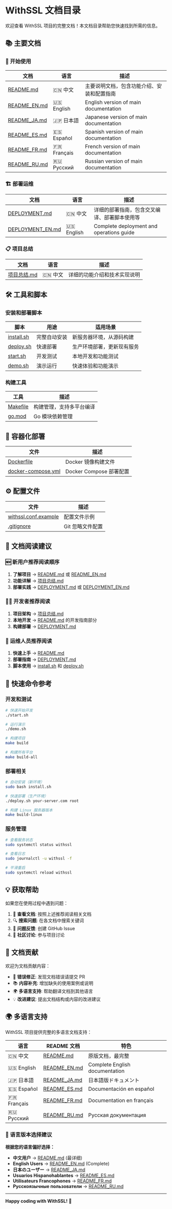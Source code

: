 # WithSSL 文档目录

欢迎查看 WithSSL 项目的完整文档！本文档目录帮助您快速找到所需的信息。

## 📚 主要文档

### 🚀 开始使用

| 文档 | 语言 | 描述 |
|------|------|------|
| [README.md](README.md) | 🇨🇳 中文 | 主要说明文档，包含功能介绍、安装和配置指南 |
| [README_EN.md](README_EN.md) | 🇺🇸 English | English version of main documentation |
| [README_JA.md](README_JA.md) | 🇯🇵 日本語 | Japanese version of main documentation |
| [README_ES.md](README_ES.md) | 🇪🇸 Español | Spanish version of main documentation |
| [README_FR.md](README_FR.md) | 🇫🇷 Français | French version of main documentation |
| [README_RU.md](README_RU.md) | 🇷🇺 Русский | Russian version of main documentation |

### 🏗️ 部署运维

| 文档 | 语言 | 描述 |
|------|------|------|
| [DEPLOYMENT.md](DEPLOYMENT.md) | 🇨🇳 中文 | 详细的部署指南，包含交叉编译、部署脚本使用等 |
| [DEPLOYMENT_EN.md](DEPLOYMENT_EN.md) | 🇺🇸 English | Complete deployment and operations guide |

### 📋 项目总结

| 文档 | 语言 | 描述 |
|------|------|------|
| [项目总结.md](项目总结.md) | 🇨🇳 中文 | 详细的功能介绍和技术实现说明 |

## 🛠️ 工具和脚本

### 安装和部署脚本

| 脚本 | 用途 | 适用场景 |
|------|------|----------|
| [install.sh](install.sh) | 完整自动安装 | 新服务器环境，从源码构建 |
| [deploy.sh](deploy.sh) | 快速部署 | 生产环境部署，更新现有服务 |
| [start.sh](start.sh) | 开发测试 | 本地开发和功能测试 |
| [demo.sh](demo.sh) | 演示运行 | 快速体验和功能演示 |

### 构建工具

| 工具 | 描述 |
|------|------|
| [Makefile](Makefile) | 构建管理，支持多平台编译 |
| [go.mod](go.mod) | Go 模块依赖管理 |

## 🐳 容器化部署

| 文件 | 描述 |
|------|------|
| [Dockerfile](Dockerfile) | Docker 镜像构建文件 |
| [docker-compose.yml](docker-compose.yml) | Docker Compose 部署配置 |

## ⚙️ 配置文件

| 文件 | 描述 |
|------|------|
| [withssl.conf.example](withssl.conf.example) | 配置文件示例 |
| [.gitignore](.gitignore) | Git 忽略文件配置 |

## 📖 文档阅读建议

### 🆕 新用户推荐阅读顺序

1. **了解项目** → [README.md](README.md) 或 [README_EN.md](README_EN.md)
2. **功能详解** → [项目总结.md](项目总结.md)
3. **部署实践** → [DEPLOYMENT.md](DEPLOYMENT.md) 或 [DEPLOYMENT_EN.md](DEPLOYMENT_EN.md)

### 👨‍💻 开发者推荐阅读

1. **项目架构** → [项目总结.md](项目总结.md)
2. **本地开发** → [README.md](README.md) 的开发指南部分
3. **构建部署** → [DEPLOYMENT.md](DEPLOYMENT.md)

### 🚀 运维人员推荐阅读

1. **快速上手** → [README.md](README.md)
2. **部署指南** → [DEPLOYMENT.md](DEPLOYMENT.md)
3. **脚本使用** → [install.sh](install.sh) 和 [deploy.sh](deploy.sh)

## 🔧 快速命令参考

### 开发和测试

```bash
# 快速开始开发
./start.sh

# 运行演示
./demo.sh

# 构建项目
make build

# 构建所有平台
make build-all
```

### 部署相关

```bash
# 自动安装（新环境）
sudo bash install.sh

# 快速部署（生产环境）
./deploy.sh your-server.com root

# 构建 Linux 服务器版本
make build-linux
```

### 服务管理

```bash
# 查看服务状态
sudo systemctl status withssl

# 查看日志
sudo journalctl -u withssl -f

# 平滑重启
sudo systemctl reload withssl
```

## 💡 获取帮助

如果您在使用过程中遇到问题：

1. 📖 **查看文档**: 按照上述推荐阅读相关文档
2. 🔍 **搜索问题**: 在各文档中搜索关键词
3. 🐛 **问题反馈**: 创建 GitHub Issue
4. 💬 **社区讨论**: 参与项目讨论

## 📝 文档贡献

欢迎为文档贡献内容：

- 🐛 **错误修正**: 发现文档错误请提交 PR
- 📚 **内容补充**: 增加缺失的使用案例或说明
- 🌍 **多语言支持**: 帮助翻译文档到其他语言
- 💡 **改进建议**: 提出文档结构或内容的改进建议

## 🌍 多语言支持

WithSSL 项目提供完整的多语言文档支持：

| 语言 | README 文档 | 特色 |
|------|-------------|------|
| 🇨🇳 中文 | [README.md](README.md) | 原版文档，最完整 |
| 🇺🇸 English | [README_EN.md](README_EN.md) | Complete English documentation |
| 🇯🇵 日本語 | [README_JA.md](README_JA.md) | 日本語版ドキュメント |
| 🇪🇸 Español | [README_ES.md](README_ES.md) | Documentación en español |
| 🇫🇷 Français | [README_FR.md](README_FR.md) | Documentation en français |
| 🇷🇺 Русский | [README_RU.md](README_RU.md) | Русская документация |

### 🔄 语言版本选择建议

**根据您的语言偏好选择：**
- **中文用户** → [README.md](README.md) (最详细)
- **English Users** → [README_EN.md](README_EN.md) (Complete)
- **日本のユーザー** → [README_JA.md](README_JA.md)
- **Usuarios Hispanohablantes** → [README_ES.md](README_ES.md)
- **Utilisateurs Francophones** → [README_FR.md](README_FR.md)
- **Русскоязычные пользователи** → [README_RU.md](README_RU.md)

---

**Happy coding with WithSSL!** 🚀
